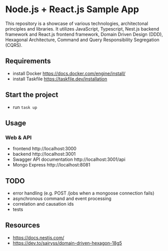 # Node.js + React.js Sample App

This repository is a showcase of various technologies, architectonal principles and libraries.
It utilizes JavaScript, Typescript, Nest.js backend framework and React.js frontend framework, Domain Driven Design (DDD), Hexagonal Architecture, Command and Query Responsibility Segregation (CQRS).

## Requirements

- install Docker https://docs.docker.com/engine/install/
- install Taskfile https://taskfile.dev/installation

## Start the project

- run `task up`

## Usage

### Web & API

- frontend http://localhost:3000
- backend http://localhost:3001
- Swagger API documentation http://localhost:3001/api
- Mongo Express http://localhost:8081

## TODO

- error handling (e.g. POST /jobs when a mongoose connection fails)
- asynchronous command and event processing
- correlation and causation ids
- tests

## Resources

- https://docs.nestjs.com/
- https://dev.to/sairyss/domain-driven-hexagon-18g5